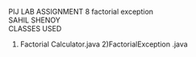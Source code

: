 PIJ LAB ASSIGNMENT 8 factorial exception</br>
SAHIL SHENOY</br>
CLASSES USED </br>
1) Factorial Calculator.java
2)FactorialException .java
